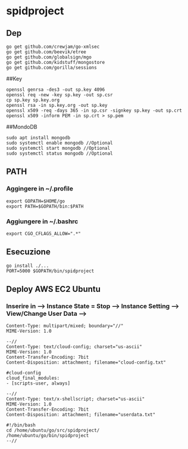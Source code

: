 # spidproject

## Dep
```
go get github.com/crewjam/go-xmlsec
go get github.com/beevik/etree
go get github.com/globalsign/mgo
go get github.com/kidstuff/mongostore
go get github.com/gorilla/sessions
```

##Key
```
openssl genrsa -des3 -out sp.key 4096
openssl req -new -key sp.key -out sp.csr
cp sp.key sp.key.org
openssl rsa -in sp.key.org -out sp.key
openssl x509 -req -days 365 -in sp.csr -signkey sp.key -out sp.crt
openssl x509 -inform PEM -in sp.crt > sp.pem
```

##MondoDB
```
sudo apt install mongodb
sudo systemctl enable mongodb //Optional
sudo systemctl start mongodb //Optional
sudo systemctl status mongodb //Optional
```

## PATH

### Aggingere in ~/.profile
```
export GOPATH=$HOME/go
export PATH=$GOPATH/bin:$PATH
```

### Aggiungere in ~/.bashrc
```
export CGO_CFLAGS_ALLOW=".*"
```

## Esecuzione
```
go install ./...
PORT=5000 $GOPATH/bin/spidproject
```

## Deploy AWS EC2 Ubuntu

### Inserire in --> Instance State = Stop --> Instance Setting --> View/Change User Data -->
```
Content-Type: multipart/mixed; boundary="//"
MIME-Version: 1.0

--//
Content-Type: text/cloud-config; charset="us-ascii"
MIME-Version: 1.0
Content-Transfer-Encoding: 7bit
Content-Disposition: attachment; filename="cloud-config.txt"

#cloud-config
cloud_final_modules:
- [scripts-user, always]

--//
Content-Type: text/x-shellscript; charset="us-ascii"
MIME-Version: 1.0
Content-Transfer-Encoding: 7bit
Content-Disposition: attachment; filename="userdata.txt"

#!/bin/bash
cd /home/ubuntu/go/src/spidproject/
/home/ubuntu/go/bin/spidproject
--//
```
